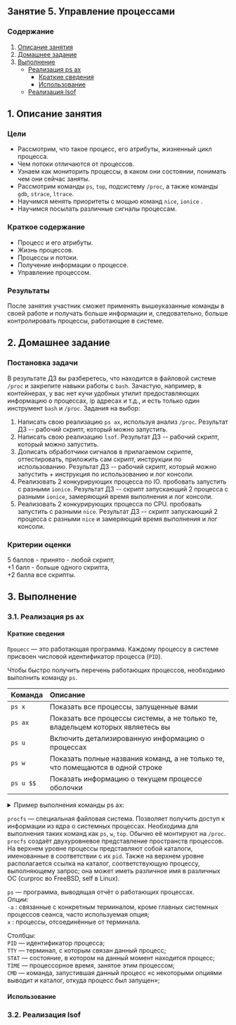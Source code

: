 ## Занятие 5. Управление процессами

### Содержание
1. [Описание занятия](#description)  
2. [Домашнее задание](#homework)  
3. [Выполнение](#exec)  
    - [Реализация ps ax](#psax)  
       - [Краткие сведения](#psax_short)  
       - [Использование](#psax_exec)  
    - [Реализация lsof](#lsof)

## 1. Описание занятия <a name="description"></a>
### Цели
- Рассмотрим, что такое процесс, его атрибуты, жизненный цикл процесса.  
- Чем потоки отличаются от процессов.  
- Узнаем как мониторить процессы, в каком они состоянии, понимать чем они сейчас заняты.  
- Рассмотрим команды `ps`, `top`, подсистему `/proc`, а также команды `gdb`, `strace`, `ltrace`.  
- Научимся менять приоритеты с мощью команд `nice`,  `ionice` .
- Научимся посылать различные сигналы процессам.  

### Краткое содержание    
- Процесс и его атрибуты.  
- Жизнь процессов.  
- Процессы и потоки.  
- Получение информации о процессе.  
- Управление процессом.

### Результаты  
После занятия участник сможет применять вышеуказанные команды в своей работе и получать больше информации и, следовательно,
больше контролировать процессы, работающие в системе.

## 2. Домашнее задание  <a name="homework"></a>
### Постановка задачи  
В результате ДЗ вы разберетесь, что находится в файловой системе `/proc` и закрепите навыки работы с `bash`. Зачастую, например, в контейнерах, у вас нет кучи удобных утилит предоставляющих информацию о процессах, ip адресах  и т.д., и есть только один инструмент `bash` и `/proc`.
Задания на выбор:
1) Написать свою реализацию `ps ax`, используя анализ `/proc`. Результат ДЗ -- рабочий скрипт, который можно запустить.  
2) Написать свою реализацию `lsof`. Результат ДЗ -- рабочий скрипт, который можно запустить.  
3) Дописать обработчики сигналов в прилагаемом скрипте, оттестировать, приложить сам скрипт, инструкции по использованию. Результат ДЗ -- рабочий скрипт, который можно запустить + инструкция по использованию и лог консоли.  
4) Реализовать 2 конкурирующих процесса по IO. пробовать запустить с разными `ionice`. Результат ДЗ -- скрипт запускающий 2 процесса с разными `ionice`, замеряющий время выполнения и лог консоли.  
5) Реализовать 2 конкурирующих процесса по CPU. пробовать запустить с разными `nice`. Результат ДЗ -- скрипт запускающий 2 процесса с разными `nice` и замеряющий время выполнения и лог консоли.

### Критерии оценки  
 5 баллов - принято - любой скрипт,  
+1 балл - больше одного скрипта,  
+2 балла все скрипты.  

## 3. Выполнение <a name="exec"></a>  
### 3.1. Реализация ps ax <a name="psax"></a>  

#### Краткие сведения <a name="psax_short"></a>  
`Процесс` — это работающая программа. Каждому процессу в системе присвоен числовой идентификатор процесса (`PID`).  

Чтобы быстро получить перечень работающих процессов, необходимо выполнить команду `ps`.  

|  Команда  | Описание |
|:---------------------|:---------|
| `ps x`    | Показать все процессы, запущенные вами |
| `ps ax`   | Показать все процессы системы, а не только те, владельцем которых являетесь вы |
| `ps u`    | Включить детализированную информацию о процессах |
| `ps w`    | Показать полные названия команд, а не только те, что помещаются в одной строке |
| `ps u $$` | Показать информацию о текущем процессе оболочки |



<details>
    <summary>Пример выполнения команды ps ax:</summary>    
    
```console
      PID TTY      STAT   TIME COMMAND
    1 ?        Ss     0:01 /usr/lib/systemd/systemd --switched-root --system --deserialize 21
    2 ?        S      0:00 [kthreadd]
    3 ?        S      0:00 [ksoftirqd/0]
    4 ?        S      0:00 [kworker/0:0]
    5 ?        S<     0:00 [kworker/0:0H]
    6 ?        S      0:00 [kworker/u8:0]
    7 ?        S      0:00 [migration/0]
    8 ?        S      0:00 [rcu_bh]
    9 ?        S      0:00 [rcu_sched]
   10 ?        S<     0:00 [lru-add-drain]
   11 ?        S      0:00 [watchdog/0]
   12 ?        S      0:00 [watchdog/1]
   13 ?        S      0:00 [migration/1]
   14 ?        S      0:00 [ksoftirqd/1]
   15 ?        S      0:00 [kworker/1:0]
   16 ?        S<     0:00 [kworker/1:0H]
   17 ?        S      0:00 [watchdog/2]
   18 ?        S      0:00 [migration/2]
   19 ?        S      0:00 [ksoftirqd/2]
   20 ?        S      0:00 [kworker/2:0]
   21 ?        S<     0:00 [kworker/2:0H]
   22 ?        S      0:00 [watchdog/3]
   23 ?        S      0:00 [migration/3]
   24 ?        S      0:00 [ksoftirqd/3]
   25 ?        R      0:00 [kworker/3:0]
   26 ?        S<     0:00 [kworker/3:0H]
   28 ?        S      0:00 [kdevtmpfs]
   29 ?        S<     0:00 [netns]
   30 ?        S      0:00 [khungtaskd]
   31 ?        S<     0:00 [writeback]
   32 ?        S<     0:00 [kintegrityd]
   33 ?        S<     0:00 [bioset]
   34 ?        S<     0:00 [bioset]
   35 ?        S<     0:00 [bioset]
   36 ?        S<     0:00 [kblockd]
   37 ?        S<     0:00 [md]
   38 ?        S<     0:00 [edac-poller]
   39 ?        S<     0:00 [watchdogd]
   40 ?        S      0:00 [kworker/0:1]
   41 ?        S      0:00 [kworker/u8:1]
   48 ?        S      0:00 [kswapd0]
   49 ?        SN     0:00 [ksmd]
   50 ?        SN     0:00 [khugepaged]
   51 ?        S<     0:00 [crypto]
   59 ?        S<     0:00 [kthrotld]
   60 ?        S<     0:00 [kmpath_rdacd]
   61 ?        S<     0:00 [kaluad]
   62 ?        S<     0:00 [kpsmoused]
   63 ?        S<     0:00 [ipv6_addrconf]
   64 ?        S      0:00 [kworker/0:2]
   77 ?        S<     0:00 [deferwq]
   78 ?        S      0:00 [kworker/1:1]
  108 ?        S      0:00 [kauditd]
  110 ?        S      0:00 [kworker/3:1]
  171 ?        S      0:00 [kworker/1:2]
  588 ?        S<     0:00 [ata_sff]
  607 ?        S      0:00 [scsi_eh_0]
  611 ?        S<     0:00 [scsi_tmf_0]
  619 ?        S      0:00 [scsi_eh_1]
  621 ?        S<     0:00 [scsi_tmf_1]
  698 ?        S      0:00 [kworker/u8:2]
 1038 ?        S      0:00 [kworker/2:1]
 1051 ?        S<     0:00 [bioset]
 1058 ?        S<     0:00 [xfsalloc]
 1059 ?        S<     0:00 [xfs_mru_cache]
 1063 ?        S<     0:00 [xfs-buf/sda1]
 1065 ?        S<     0:00 [xfs-data/sda1]
 1066 ?        S<     0:00 [xfs-conv/sda1]
 1067 ?        S<     0:00 [xfs-cil/sda1]
 1069 ?        S<     0:00 [xfs-reclaim/sda]
 1070 ?        S<     0:00 [xfs-log/sda1]
 1071 ?        S<     0:00 [xfs-eofblocks/s]
 1074 ?        S      0:00 [xfsaild/sda1]
 1077 ?        S<     0:00 [kworker/0:1H]
 1078 ?        S<     0:00 [kworker/2:1H]
 1131 ?        Ss     0:00 /usr/lib/systemd/systemd-journald
 1142 ?        S      0:00 [kworker/3:2]
 1166 ?        Ss     0:00 /usr/lib/systemd/systemd-udevd
 1175 ?        S      0:00 [kworker/2:2]
 1185 ?        S<sl   0:00 /sbin/auditd
 1190 ?        S<     0:00 [rpciod]
 1191 ?        S<     0:00 [xprtiod]
 1337 ?        Ssl    0:00 /usr/lib/polkit-1/polkitd --no-debug
 1341 ?        Ss     0:00 /usr/lib/systemd/systemd-logind
 1342 ?        Ssl    0:00 /usr/bin/dbus-daemon --system --address=systemd: --nofork --nopidfile --systemd-activation
 1385 ?        Ss     0:00 /sbin/rpcbind -w
 1504 ?        S<     0:00 [kworker/3:1H]
 1639 ?        Ss     0:00 /usr/sbin/irqbalance --foreground
 1698 ?        S      0:00 /usr/sbin/chronyd
 1726 ?        Ssl    0:00 /usr/sbin/gssproxy -D
 2044 ?        Ss     0:00 /usr/sbin/crond -n
 2048 tty1     Ss+    0:00 /sbin/agetty --noclear tty1 linux
 2579 ?        Ss     0:00 /usr/sbin/sshd -D -u0
 2581 ?        Ssl    0:00 /usr/bin/python2 -Es /usr/sbin/tuned -l -P
 2582 ?        Ssl    0:00 /usr/sbin/rsyslogd -n
 2603 ?        S<     0:00 [kworker/1:1H]
 2839 ?        Ss     0:00 /usr/libexec/postfix/master -w
 2842 ?        S      0:00 pickup -l -t unix -u
 2843 ?        S      0:00 qmgr -l -t unix -u
 3883 ?        Ssl    0:00 /usr/sbin/NetworkManager --no-daemon
 3908 ?        S      0:00 /sbin/dhclient -d -q -sf /usr/libexec/nm-dhcp-helper -pf /var/run/dhclient-eth0.pid -lf /var/lib/NetworkManager/dhclient-5fb06bd0-0bb0-7ffb-45f1-d6edd65f3e03-eth0.lease -cf /var/lib/Ne
 4442 ?        Ss     0:00 sshd: vagrant [priv]
 4445 ?        S      0:00 sshd: vagrant@pts/1
 4446 pts/1    Ss     0:00 -bash
 4469 pts/1    R+     0:00 ps ax
```    
</details>

`procfs` — специальная файловая система. Позволяет получить доступ к информации из ядра о системных процессах. Необходима для выполнения таких команд как `ps`, `w`, `top`. Обычно её монтируют на `/proc`. `procfs` создаёт двухуровневое представление пространств процессов. На верхнем уровне процессы представляют собой каталоги, именованные в соответствии с их `pid`. Также на верхнем уровне располагается ссылка на каталог, соответствующую процессу, выполняющему запрос; она может иметь различное имя в различных ОС (curproc во FreeBSD, self в Linux). 

`ps` — программа, выводящая отчёт о работающих процессах.  
Опции:  
`-a` : связанные с конкретным терминалом, кроме главных системных процессов сеанса, часто используемая опция;  
`x` : процессы, отсоединённые от терминала.

Столбцы:  
`PID` — идентификатор процесса;  
`TTY` — терминал, с которым связан данный процесс;  
`STAT` — состояние, в котором на данный момент находится процесс;  
`TIME` — процессорное время, занятое этим процессом;  
`CMD` — команда, запустившая данный процесс «с некоторыми опциями выводит и каталог, откуда процесс был запущен»;  


#### Использование <a name="psax_exec"></a>  

### 3.2. Реализация lsof <a name="lsof"></a>  
